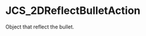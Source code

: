 <div id="content-header">
  <h1>JCS_2DReflectBulletAction</h1>
</div>

<p>
  Object that reflect the bullet.
</p>
